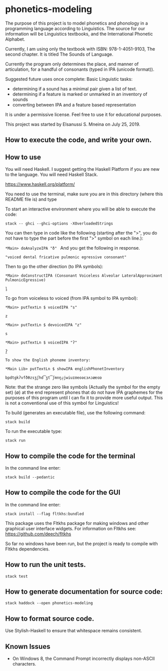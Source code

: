 # phonetics-modeling

The purpose of this project is to model phonetics and phonology in a programming
language according to Linguistics. The source for our information
will be Linguistics textbooks,
and the International Phonetic Alphabet.

Currently, I am using only the textbook with ISBN: 978-1-4051-9103, The
second chapter. It is titled The Sounds of Language.

Currently the program only determines the place, and manner of articulation,
for a handful of consonants (typed in IPA (unicode format)).

Suggested future uses once complete:
Basic Linguistic tasks:
  - determining if a sound has a minimal pair given a list of text.
  - determining if a feature is marked or unmarked in an inventory of sounds
  - converting between IPA and a feature based representation

It is under a permissive license.
Feel free to use it for educational purposes.

This project was started by Elsanussi S. Mneina on July 25, 2019.

## How to execute the code, and write your own.



## How to use
You will need Haskell. I suggest getting the Haskell Platform if you are
new to the language. You will need Haskell Stack.

https://www.haskell.org/platform/



You need to use the terminal, make sure you are in this
directory (where this README file is)  and type

To start an interactive environment where you will be able to execute the
code:

`stack -- ghci --ghci-options -XOverloadedStrings`


You can then type in code like the following (starting after the ">", you do not have to type the part before the first ">" symbol on each line.):

`*Main> doAnalyzeIPA "ð"
`
And you get the following in response.

`"voiced dental fricative pulmonic egressive consonant"`


Then to go the other direction (to IPA symbols):

`*Main> doConstructIPA (Consonant Voiceless Alveolar LateralApproximant PulmonicEgressive)`

`l̥`




To go from voiceless to voiced (from IPA symbol to IPA symbol):

`*Main> putTextLn $ voicedIPA "s"`

`z`


`*Main> putTextLn $ devoicedIPA "z"`

`s`

`*Main> putTextLn $ voicedIPA "ʔ"`

`ʔ̼`


`To show the English phoneme inventory:`

`*Main Lib> putTextLn $ showIPA englishPhonetInventory`

`bpdtgkʔvfðθzsʒʃhd͡ʒt͡ʃmnŋɹ̠jwiuɪʊeoəɛɜʌɔæɐɑɒ`



Note: that the strange zero like symbols (Actually the symbol for the empty set) (∅) at the end represent phones 
that do not have IPA graphemes for the purposes of this program until I can
fix it to provide more useful output. This is not a conventional use of this symbol
for Linguistics!

To build (generates an executable file), use the following command:

`stack build`

To run the executable type:

`stack run`


## How to compile the code for the terminal

In the command line enter:

`stack build --pedantic`

## How to compile the code for the GUI
In the command line enter:

`stack install --flag fltkhs:bundled`

This package uses the Fltkhs package for
making windows and other graphical user
interface widgets. For information
on Fltkhs see: https://github.com/deech/fltkhs

So far no windows have been run, but the 
project is ready to compile with Fltkhs
dependencies.

## How to run the unit tests.
`stack test`


## How to generate documentation for source code:

`stack haddock --open phonetics-modeling`

## How to format source code.
Use Stylish-Haskell to ensure that whitespace remains consistent.



## Known Issues
- On Windows 8, the Command Prompt incorrectly displays non-ASCII characters.
